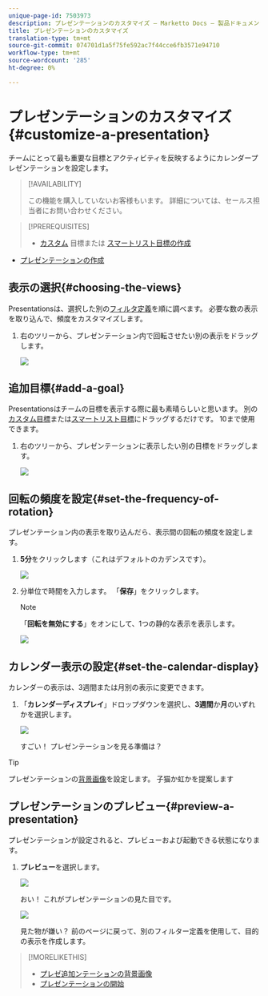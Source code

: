 ```yaml
---
unique-page-id: 7503973
description: プレゼンテーションのカスタマイズ — Marketto Docs — 製品ドキュメント
title: プレゼンテーションのカスタマイズ
translation-type: tm+mt
source-git-commit: 074701d1a5f75fe592ac7f44cce6fb3571e94710
workflow-type: tm+mt
source-wordcount: '285'
ht-degree: 0%

---
```



# プレゼンテーションのカスタマイズ{#customize-a-presentation}

チームにとって最も重要な目標とアクティビティを反映するようにカレンダープレゼンテーションを設定します。

>[!AVAILABILITY]
>
>
>この機能を購入していないお客様もいます。 詳細については、セールス担当者にお問い合わせください。

>[!PREREQUISITES]
>
>* [カスタム](/help/marketo/product-docs/core-marketo-concepts/marketing-calendar/calendar-hd/create-a-custom-goal.md) 目標または [スマートリスト目標の作成](/help/marketo/product-docs/core-marketo-concepts/marketing-calendar/calendar-hd/create-a-smart-list-goal.md)
   >
   >
* [プレゼンテーションの作成](/help/marketo/product-docs/core-marketo-concepts/marketing-calendar/calendar-hd/create-a-presentation.md)


## 表示の選択{#choosing-the-views}

Presentationsは、選択した別の[フィルタ定義](/help/marketo/product-docs/core-marketo-concepts/marketing-calendar/working-with-the-calendar/filtering-the-marketing-calendar.md)を順に調べます。 必要な数の表示を取り込んで、頻度をカスタマイズします。

1. 右のツリーから、プレゼンテーション内で回転させたい別の表示をドラッグします。

   ![](assets/image2015-3-18-13-3a6-3a10.png)

## 追加目標{#add-a-goal}

Presentationsはチームの目標を表示する際に最も素晴らしいと思います。 別の[カスタム目標](/help/marketo/product-docs/core-marketo-concepts/marketing-calendar/calendar-hd/create-a-custom-goal.md)または[スマートリスト目標](/help/marketo/product-docs/core-marketo-concepts/marketing-calendar/calendar-hd/create-a-smart-list-goal.md)にドラッグするだけです。 10まで使用できます。

1. 右のツリーから、プレゼンテーションに表示したい別の目標をドラッグします。

   ![](assets/image2015-3-24-14-3a23-3a26.png)

## 回転の頻度を設定{#set-the-frequency-of-rotation}

プレゼンテーション内の表示を取り込んだら、表示間の回転の頻度を設定します。

1. **5分**&#x200B;をクリックします（これはデフォルトのカデンスです）。

   ![](assets/image2015-3-18-13-3a17-3a29.png)

1. 分単位で時間を入力します。 「**保存**」をクリックします。

   >[!NOTE]
   >
   >「**回転を無効にする**」をオンにして、1つの静的な表示を表示します。

   ![](assets/image2015-3-18-13-3a22-3a18.png)

## カレンダー表示の設定{#set-the-calendar-display}

カレンダーの表示は、3週間または月別の表示に変更できます。

1. 「**カレンダーディスプレイ**」ドロップダウンを選択し、**3週間**&#x200B;か&#x200B;**月**&#x200B;のいずれかを選択します。

   ![](assets/image2015-3-18-13-3a27-3a37.png)

   すごい！ プレゼンテーションを見る準備は？

>[!TIP]
>
>プレゼンテーションの[背景画像](/help/marketo/product-docs/core-marketo-concepts/marketing-calendar/calendar-hd/add-a-background-image-to-a-presentation.md)を設定します。 子猫か虹かを提案します

## プレゼンテーションのプレビュー{#preview-a-presentation}

プレゼンテーションが設定されると、プレビューおよび起動できる状態になります。

1. **プレビュー**&#x200B;を選択します。

   ![](assets/image2015-3-18-13-3a37-3a55.png)

   おい！ これがプレゼンテーションの見た目です。

   ![](assets/image2015-3-24-14-3a29-3a29.png)

   見た物が嫌い？ 前のページに戻って、別のフィルター定義を使用して、目的の表示を作成します。

>[!MORELIKETHIS]
>
>* [プレゼ追加ンテーションの背景画像](/help/marketo/product-docs/core-marketo-concepts/marketing-calendar/calendar-hd/add-a-background-image-to-a-presentation.md)
>* [プレゼンテーションの開始](/help/marketo/product-docs/core-marketo-concepts/marketing-calendar/calendar-hd/launch-a-presentation.md)

